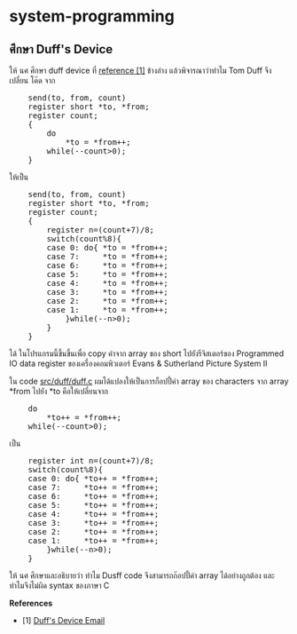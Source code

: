 # system-programming

## ศึกษา Duff's Device
<p>
ให้ นศ ศึกษา duff device ที่ <a href="http://www.lysator.liu.se/c/duffs-device.html">reference [1]</a> ข้างล่าง แล้วพิจารณาว่าทำไม  Tom Duff จึงเปลี่ยน โค๊ด จาก 
<pre>
	send(to, from, count)
	register short *to, *from;
	register count;
	{
		do
			*to = *from++;
		while(--count>0);
	}
</pre>
ให้เป็น 
<pre>
	send(to, from, count)
	register short *to, *from;
	register count;
	{
		register n=(count+7)/8;
		switch(count%8){
		case 0:	do{	*to = *from++;
		case 7:		*to = *from++;
		case 6:		*to = *from++;
		case 5:		*to = *from++;
		case 4:		*to = *from++;
		case 3:		*to = *from++;
		case 2:		*to = *from++;
		case 1:		*to = *from++;
			}while(--n>0);
		}
	}
</pre>
ได้ ในโปรแกรมนี้ขึ้นขึ้นเพื่อ copy ค่าจาก array ของ short ไปยังรีจิสเตอร์ของ Programmed IO data register ของเครื่องคอมพิวเตอร์ Evans & Sutherland Picture System II 
<p>
ใน code <a href="https://github.com/kasidit/system-programming/blob/master/src/duff/duff.c">src/duff/duff.c</a> ผมได้แปลงให้เป็นการก็อปปี้ค่า array ของ characters จาก array *from ไปยัง *to คือให้เปลี่ยนจาก 
<pre>
	do
		*to++ = *from++;
	while(--count>0);
</pre>
เป็น 
<pre>
	register int n=(count+7)/8;
	switch(count%8){
	case 0:	do{	*to++ = *from++;
	case 7:		*to++ = *from++;
	case 6:		*to++ = *from++;
	case 5:		*to++ = *from++;
	case 4:		*to++ = *from++;
	case 3:		*to++ = *from++;
	case 2:		*to++ = *from++;
	case 1:		*to++ = *from++;
		}while(--n>0);
	}
</pre>
ให้ นศ ศึกษาและอธิบายว่า ทำไม  Dusff  code จึงสามารถก๊อปปี้ค่า  array   ได้อย่างถูกต้อง  และทำไมจึงไม่ผิด syntax ของภาษา C 
<p>
<p>
<b>References</b>
<p>
<ul>
<li>[1] <a href="http://www.lysator.liu.se/c/duffs-device.html">Duff's Device Email</a>
</ul>
